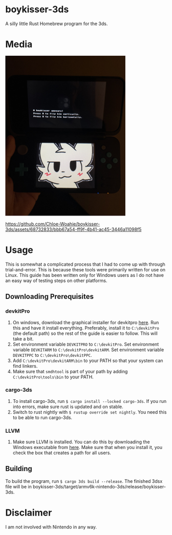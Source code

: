 # boykisser-3ds
A silly little Rust Homebrew program for the 3ds.

# Media
<img src="assets/boykisser_3ds_image.jpeg" height="500px" alt="A picture of this program running on a 3ds.">

https://github.com/Chloe-Woahie/boykisser-3ds/assets/68732833/bbb67a54-ff9f-4b41-ac45-3446a11098f5

# Usage
This is somewhat a complicated process that I had to come up with through trial-and-error. This is because these tools were primarily written for use on Linux. This guide has been written only for Windows users as I do not have an easy way of testing steps on other platforms. 

## Downloading Prerequisites

### devkitPro
1. On windows, download the graphical installer for devkitpro [here](https://github.com/devkitPro/installer/releases). Run this and have it install everything. Preferably, install it to `C:\devkitPro` (the default path) so the rest of the guide is easier to follow. This will take a bit.
2. Set environment variable `DEVKITPRO` to `C:\devkitPro`. Set environment variable `DEVKITARM` to `C:\devkitPro\devkitARM`. Set environment variable `DEVKITPPC` to `C:\devkitPro\devkitPPC`. 
3. Add `C:\devkitPro\devkitARM\bin` to your PATH so that your system can find linkers.
4. Make sure that `smdhtool` is part of your path by adding `C:\devkitPro\tools\bin` to your PATH.

### cargo-3ds
1. To install cargo-3ds, run `$ cargo install --locked cargo-3ds`. If you run into errors, make sure rust is updated and on stable.
2. Switch to rust nightly with `$ rustup override set nightly`. You need this to be able to run cargo-3ds.

### LLVM
1. Make sure LLVM is installed. You can do this by downloading the Windows executable from [here](https://github.com/llvm/llvm-project/releases). Make sure that when you install it, you check the box that creates a path for all users.

## Building
To build the program, run `$ cargo 3ds build --release`. The finished 3dsx file will be in boykisser-3ds/target/armv6k-nintendo-3ds/release/boykisser-3ds.

# Disclaimer
I am not involved with Nintendo in any way.
